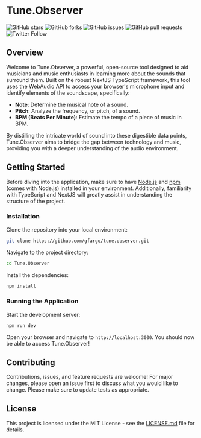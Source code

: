 # Tune.Observer

![GitHub stars](https://img.shields.io/github/stars/gfargo/tune.observer?style=social)
![GitHub forks](https://img.shields.io/github/forks/gfargo/tune.observer?style=social)
![GitHub issues](https://img.shields.io/github/issues/gfargo/tune.observer)
![GitHub pull requests](https://img.shields.io/github/issues-pr/gfargo/tune.observer)
![Twitter Follow](https://img.shields.io/twitter/follow/ghfargo?style=social)

## Overview

Welcome to Tune.Observer, a powerful, open-source tool designed to aid musicians and music enthusiasts in learning more about the sounds that surround them. Built on the robust NextJS TypeScript framework, this tool uses the WebAudio API to access your browser's microphone input and identify elements of the soundscape, specifically:

- **Note**: Determine the musical note of a sound.
- **Pitch**: Analyze the frequency, or pitch, of a sound.
- **BPM (Beats Per Minute)**: Estimate the tempo of a piece of music in BPM.

By distilling the intricate world of sound into these digestible data points, Tune.Observer aims to bridge the gap between technology and music, providing you with a deeper understanding of the audio environment.

## Getting Started

Before diving into the application, make sure to have [Node.js](https://nodejs.org/) and [npm](https://www.npmjs.com/get-npm) (comes with Node.js) installed in your environment. Additionally, familiarity with TypeScript and NextJS will greatly assist in understanding the structure of the project.

### Installation

Clone the repository into your local environment:

```bash
git clone https://github.com/gfargo/tune.observer.git
```

Navigate to the project directory:

```bash
cd Tune.Observer
```

Install the dependencies:

```bash
npm install
```

### Running the Application

Start the development server:

```bash
npm run dev
```

Open your browser and navigate to `http://localhost:3000`. You should now be able to access Tune.Observer!

## Contributing

Contributions, issues, and feature requests are welcome! For major changes, please open an issue first to discuss what you would like to change. Please make sure to update tests as appropriate.

## License

This project is licensed under the MIT License - see the [LICENSE.md](LICENSE.md) file for details.

